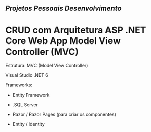 ## *Projetos Pessoais Desenvolvimento* ##

# CRUD com Arquitetura ASP .NET Core Web App Model View Controller (MVC) #

Estrutura: MVC (Model View Controller)

Visual Studio .NET 6

Frameworks:
- Entity Framework
- .SQL Server

- Razor / Razor Pages (para criar os componentes)

- Entity / Identity
